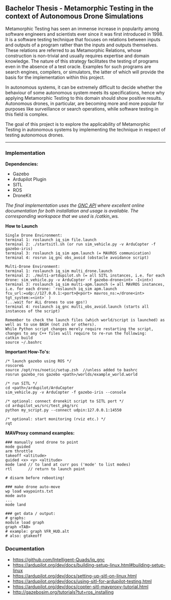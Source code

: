 ## Bachelor Thesis - Metamorphic Testing in the context of Autonomous Drone Simulations

Metamorphic Testing has seen an immense increase in popularity among software engineers and scientists ever since it was first introduced in 1998. It is a software testing technique that focuses on relations between inputs and outputs of a program rather than the inputs and outputs themselves. These relations are referred to as Metamorphic Relations, whose construction is non-trivial and usually requires expertise and domain knowledge. The nature of this strategy facilitates the testing of programs even in the absence of a test oracle. Examples for such programs are search engines, compilers, or simulators, the latter of which will provide the basis for the implementation within this project.

In autonomous systems, it can be extremely difficult to decide whether the behaviour of some autonomous system meets its specifications, hence why applying Metamorphic Testing to this domain should show positive results. Autonomous drones, in particular, are becoming more and more popular for purposes like
surveillance or search operations, while software testing in this field is complex.

The goal of this project is to explore the applicability of Metamorphic Testing in autonomous systems by implementing the technique in respect of testing autonomous drones.


---

### Implementation

**Dependencies:**
- Gazebo
- Ardupilot Plugin
- SITL
- ROS
- DroneKit

*The final implementation uses the [GNC API](https://github.com/Intelligent-Quads/iq_gnc) where excellent online documentation for both installation and usage is available. The corresponding workspace that we used is /catkin_ws.*
  

**How to Launch**
```
Single Drone Environment:
terminal 1: roslaunch iq_sim file.launch
terminal 2: ./startsitl.sh (or run sim_vehicle.py -v ArduCopter -f gazebo-iris)
terminal 3: roslaunch iq_sim apm.launch (= MAVROS communication)
terminal 4: rosrun iq_gnc obs_avoid (obstacle avoidance script)

Multi-Drone Environment:
terminal 1: roslaunch iq_sim multi_drone.launch
terminal 2: ./multi-artdupilot.sh (= all SITL instances, i.e. for each drone: sim_vehicle.py -v ArduCopter -f gazebo-drone<int> -I<int>)
terminal 3: roslaunch iq_sim multi-apm.launch (= all MAVROS instances, i.e. for each drone: `roslaunch iq_sim apm.launch fcu_url:=udp://127.0.0.1:<port>@<port> mavros_ns:=/drone<int> tgt_system:=<int>` )
(...wait for ALL drones to use gps!)
terminal 4: roslaunch iq_gnc multi_obs_avoid.launch (starts all instances of the script)

Remember to check the launch files (which world/script is launched) as well as to use BASH (not zsh or others).
While Python script changes merely require restarting the script, changes to any C++ files will require to re-run the following:
catkin build
source ~/.bashrc
```
  

**Important How-To's:**
```
/* launch gazebo using ROS */
roscore&
source /opt/ros/noetic/setup.zsh  //unless added to bashrc
rosrun gazebo_ros gazebo <path>/worlds/example_world.world

/* run SITL */
cd <path>/ardupilot/ArduCopter
sim_vehicle.py -v ArduCopter -f gazebo-iris --console

/* optional: connect dronekit script to SITL port */
cd ardupilot_ws/src/test_pkg/src
python my_script.py --connect udpin:127.0.0.1:14550

/* optional: start monitoring (rviz etc.) */
rqt

```
  
  
**MAVProxy command examples:**
```
### manually send drone to point
mode guided
arm throttle
takeoff <altitude>
guided <x> <y> <altitude>
mode land // to land at curr pos ('mode' to list modes)
rtl       // return to launch point

# disarm before rebooting!

### make drone auto-move
wp load waypoints.txt
mode auto
...
mode land

### get data / output:
# graphs:
module load graph
graph <TAB>
# example: graph VFR_HUD.alt
# also: gtakeoff
```


### Documentation

- https://github.com/Intelligent-Quads/iq_gnc
- https://ardupilot.org/dev/docs/building-setup-linux.html#building-setup-linux
- https://ardupilot.org/dev/docs/setting-up-sitl-on-linux.html
- https://ardupilot.org/dev/docs/using-sitl-for-ardupilot-testing.html
- https://ardupilot.org/dev/docs/copter-sitl-mavproxy-tutorial.html
- http://gazebosim.org/tutorials?tut=ros_installing


